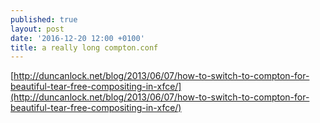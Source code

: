 ```yaml
---
published: true
layout: post
date: '2016-12-20 12:00 +0100'
title: a really long compton.conf
---
```

[http://duncanlock.net/blog/2013/06/07/how-to-switch-to-compton-for-beautiful-tear-free-compositing-in-xfce/](http://duncanlock.net/blog/2013/06/07/how-to-switch-to-compton-for-beautiful-tear-free-compositing-in-xfce/)
